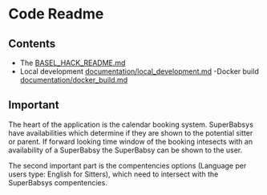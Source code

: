 # Code Readme


## Contents

- The [BASEL_HACK_README.md](baselhack/BASEL_HACK_README.md)
- Local development [documentation/local_development.md](documentation/local_development.md)
 -Docker build [documentation/docker_build.md](documentation/docker_build.md)


## Important

The heart of the application is the calendar booking system.
SuperBabsys have availabilities which determine if they are shown to the potential sitter or parent.
If forward looking time window of the booking intesects with an availability of a SuperBabsy the SuperBabsy can be shown to the user.

The second important part is the compentencies options (Language per users type: English for Sitters), which need to intersect with the SuperBabsys compentencies.


